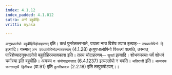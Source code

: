 ```yaml
---
index: 4.1.12
index_padded: 4.1.012
sutra: अनो बहुव्रीहिः
vritti: nyasa

---
```

`अनुपधालोपो बहुव्रीहिरिहोदाहरणम्` इति। कथं पुनरेतत्लभ्यते, यावता नात्र विशेष उपात इत्याह-- `उपधालोपिनो हि` इत्यादि। यस्मात् `अन उपधालोपिनोऽन्यतरस्याम्` (4.1.28) इत्युपधालोपिनो विकल्पं वक्ष्यति, तस्मात् पारिशेष्यादनुपधालोपो बहुव्रीहिरस्यावकाश इति। तस्य चोदाहरणम्-- `सुपर्वा` इत्यादि। शोभनमस्याः पर्वं शोभनं चर्मास्या इति बहुव्रीहिः। अयञ्च `न संयोगाद्वमन्तात्` (6.4.1237) इत्यल्लोपो न भवति।
`अतिराजी` इति। `अत्यादयः क्रान्ताद्यर्थे द्वितीयया` (वा.91) इति `कुगतिप्रादयः` (2.2.18) इति तत्पुरुषोऽयम्।।
